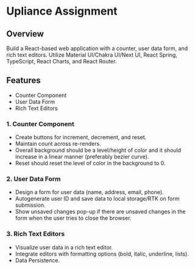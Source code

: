 # Upliance Assignment

## Overview

Build a React-based web application with a counter, user data form, and rich text editors. Utilize Material UI/Chakra UI/Next UI, React Spring, TypeScript, React Charts, and React Router.

## Features

- Counter Component
- User Data Form
- Rich Text Editors

### 1. Counter Component

- Create buttons for increment, decrement, and reset.
- Maintain count across re-renders.
- Overall background should be a level/height of color and it should increase in a linear manner (preferably bezier curve).
- Reset should reset the level of color in the background to 0.

### 2. User Data Form

- Design a form for user data (name, address, email, phone).
- Autogenerate user ID and save data to local storage/RTK on form submission.
- Show unsaved changes pop-up if there are unsaved changes in the form when the user tries to close the browser.

### 3. Rich Text Editors

- Visualize user data in a rich text editor.
- Integrate editors with formatting options (bold, italic, underline, lists).
- Data Persistence.
